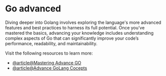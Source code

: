 # Go advanced

Diving deeper into Golang involves exploring the language's more advanced features and best practices to harness its full potential. Once you’ve mastered the basics, advancing your knowledge includes understanding complex aspects of Go that can significantly improve your code’s performance, readability, and maintainability.

Visit the following resources to learn more:

- [@article@Mastering Advance GO](https://levelup.gitconnected.com/mastering-advanced-go-golang-10-important-concepts-47bf138e083f)
- [@article@Advance GoLang Cocepts](https://medium.com/@wambuirebeka/advanced-golang-concepts-channels-context-and-interfaces-dc3b71cd0ed8)

